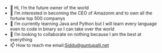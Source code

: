 - 👋 Hi, I’m the future owner of the world
- 👀 I’m interested in becoming the CEO of Amazonm and to own all the fortune top 500 companys 
- 🌱 I’m currently learning Java and Python but I will learn every language even to code in binary so I can take over the world
- 💞️ I’m looking to collaborate on nothing because I am the best at everything
- 📫 How to reach me email:Siddu@guntupalli.net

<!---
SiddharthaG09/SiddharthaG09 is a ✨ special ✨ repository because its `README.md` (this file) appears on your GitHub profile.
You can click the Preview link to take a look at your changes.
--->
